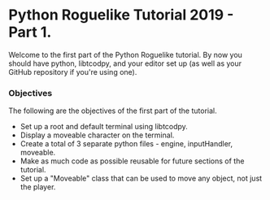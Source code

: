 # Python Roguelike Tutorial 2019 - Part 1.
Welcome to the first part of the Python Roguelike tutorial. By now you should have python, libtcodpy, and your editor set up (as well as your GitHub repository if you're using one).

### Objectives
The following are the objectives of the first part of the tutorial.
* Set up a root and default terminal using libtcodpy.
* Display a moveable character on the terminal.
* Create a total of 3 separate python files - engine, inputHandler, moveable.
* Make as much code as possible reusable for future sections of the tutorial.
* Set up a "Moveable" class that can be used to move any object, not just the player.

